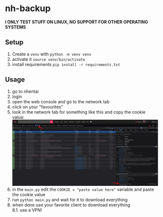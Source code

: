 # nh-backup

**I ONLY TEST STUFF ON LINUX, NO SUPPORT FOR OTHER OPERATING SYSTEMS** 

## Setup

1. Create a `venv` with `python -m venv venv`
2. activate it `source venv/bin/activate`
3. install requirements `pip install -r requirements.txt`

## Usage

1. go to nhentai
2. login
3. open the web console and go to the network tab
4. click on your "favourites"
5. look in the network tab for something like this and copy the cookie value:
![](./img/cookie.png)
6. in the `main.py` edit the `COOKIE = "paste value here"` variable and paste the cookie value
7. run `python main.py` and wait for it to download everything
8. when done use your favorite client to download everything  
8.1. use a VPN!
